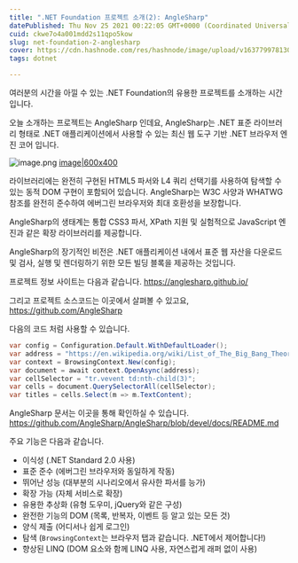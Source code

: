 ```yaml
---
title: ".NET Foundation 프로젝트 소개(2): AngleSharp"
datePublished: Thu Nov 25 2021 00:22:05 GMT+0000 (Coordinated Universal Time)
cuid: ckwe7o4a001mdd2s11qpo5kow
slug: net-foundation-2-anglesharp
cover: https://cdn.hashnode.com/res/hashnode/image/upload/v1637799781303/uPGSN2xT5.jpeg
tags: dotnet

---
```


여러분의 시간을 아낄 수 있는 .NET Foundation의 유용한 프로젝트를 소개하는 시간입니다.

오늘 소개하는 프로젝트는 AngleSharp 인데요, AngleSharp는 .NET 표준 라이브러리 형태로 .NET 애플리케이션에서 사용할 수 있는 최신 웹 도구 기반 .NET 브라우저 엔진 코어 입니다.

![image.png](https://cdn.hashnode.com/res/hashnode/image/upload/v1637799747868/WqOgA9Bcw.png)
[image|600x400](upload://wiTFhwy8lqfO3TjoOql8hfBm7ip.png)

라이브러리에는 완전히 구현된 HTML5 파서와  L4 쿼리 선택기를 사용하여 탐색할 수 있는 동적 DOM 구현이 포함되어 있습니다. AngleSharp는 W3C 사양과 WHATWG 참조를 완전히 준수하여 에버그린 브라우저와 최대 호환성을 보장합니다.

AngleSharp의 생태계는 통합 CSS3 파서, XPath 지원 및 실험적으로 JavaScript 엔진과 같은 확장 라이브러리를 제공합니다.

AngleSharp의 장기적인 비전은 .NET 애플리케이션 내에서 표준 웹 자산을 다운로드 및 검사, 실행 및 렌더링하기 위한 모든 빌딩 블록을 제공하는 것입니다.

프로젝트 정보 사이트는 다음과 같습니다.
https://anglesharp.github.io/

그리고 프로젝트 소스코드는 이곳에서 살펴볼 수 있고요,
https://github.com/AngleSharp

다음의 코드 처럼 사용할 수 있습니다.

```csharp
var config = Configuration.Default.WithDefaultLoader();
var address = "https://en.wikipedia.org/wiki/List_of_The_Big_Bang_Theory_episodes";
var context = BrowsingContext.New(config);
var document = await context.OpenAsync(address);
var cellSelector = "tr.vevent td:nth-child(3)";
var cells = document.QuerySelectorAll(cellSelector);
var titles = cells.Select(m => m.TextContent);
```

AngleSharp 문서는 이곳을 통해 확인하실 수 있습니다.
https://github.com/AngleSharp/AngleSharp/blob/devel/docs/README.md

주요 기능은 다음과 같습니다.

- 이식성 (.NET Standard 2.0 사용)
- 표준 준수 (에버그린 브라우저와 동일하게 작동)
- 뛰어난 성능 (대부분의 시나리오에서 유사한 파서를 능가)
- 확장 가능 (자체 서비스로 확장)
- 유용한 추상화 (유형 도우미, jQuery와 같은 구성)
- 완전한 기능의 DOM (목록, 반복자, 이벤트 등 알고 있는 모든 것)
- 양식 제출 (어디서나 쉽게 로그인)
- 탐색 (`BrowsingContext`는 브라우저 탭과 같습니다. .NET에서 제어합니다!)
- 향상된 LINQ (DOM 요소와 함께 LINQ 사용, 자연스럽게 래퍼 없이 사용)